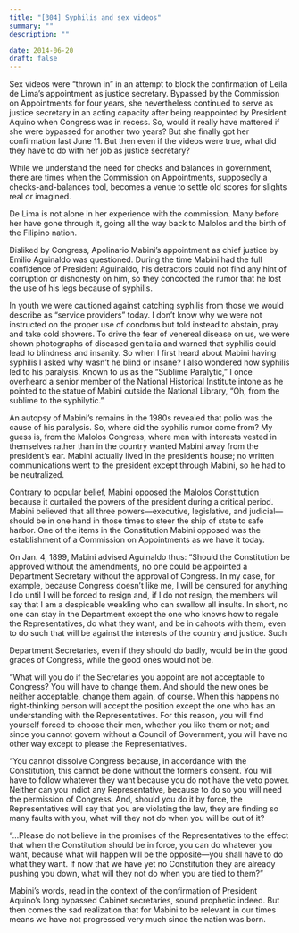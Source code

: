 ```yaml
---
title: "[304] Syphilis and sex videos"
summary: ""
description: ""

date: 2014-06-20
draft: false
---
```


Sex videos were “thrown in” in an attempt to block the confirmation of Leila de Lima’s appointment as justice secretary. Bypassed by the Commission on Appointments for four years, she nevertheless continued to serve as justice secretary in an acting capacity after being reappointed by President Aquino when Congress was in recess. So, would it really have mattered if she were bypassed for another two years? But she finally got her confirmation last June 11. But then even if the videos were true, what did they have to do with her job as justice secretary?

While we understand the need for checks and balances in government, there are times when the Commission on Appointments, supposedly a checks-and-balances tool, becomes a venue to settle old scores for slights real or imagined.

De Lima is not alone in her experience with the commission. Many before her have gone through it, going all the way back to Malolos and the birth of the Filipino nation.

Disliked by Congress, Apolinario Mabini’s appointment as chief justice by Emilio Aguinaldo was questioned. During the time Mabini had the full confidence of President Aguinaldo, his detractors could not find any hint of corruption or dishonesty on him, so they concocted the rumor that he lost the use of his legs because of syphilis.

In youth we were cautioned against catching syphilis from those we would describe as “service providers” today. I don’t know why we were not instructed on the proper use of condoms but told instead to abstain, pray and take cold showers. To drive the fear of venereal disease on us, we were shown photographs of diseased genitalia and warned that syphilis could lead to blindness and insanity. So when I first heard about Mabini having syphilis I asked why wasn’t he blind or insane? I also wondered how syphilis led to his paralysis. Known to us as the “Sublime Paralytic,” I once overheard a senior member of the National Historical Institute intone as he pointed to the statue of Mabini outside the National Library, “Oh, from the sublime to the syphilytic.”

An autopsy of Mabini’s remains in the 1980s revealed that polio was the cause of his paralysis. So, where did the syphilis rumor come from? My guess is, from the Malolos Congress, where men with interests vested in themselves rather than in the country wanted Mabini away from the president’s ear. Mabini actually lived in the president’s house; no written communications went to the president except through Mabini, so he had to be neutralized.

Contrary to popular belief, Mabini opposed the Malolos Constitution because it curtailed the powers of the president during a critical period. Mabini believed that all three powers—executive, legislative, and judicial—should be in one hand in those times to steer the ship of state to safe harbor. One of the items in the Constitution Mabini opposed was the establishment of a Commission on Appointments as we have it today.

On Jan. 4, 1899, Mabini advised Aguinaldo thus: “Should the Constitution be approved without the amendments, no one could be appointed a Department Secretary without the approval of Congress. In my case, for example, because Congress doesn’t like me, I will be censured for anything I do until I will be forced to resign and, if I do not resign, the members will say that I am a despicable weakling who can swallow all insults. In short, no one can stay in the Department except the one who knows how to regale the Representatives, do what they want, and be in cahoots with them, even to do such that will be against the interests of the country and justice. Such

Department Secretaries, even if they should do badly, would be in the good graces of Congress, while the good ones would not be.

“What will you do if the Secretaries you appoint are not acceptable to Congress? You will have to change them. And should the new ones be neither acceptable, change them again, of course. When this happens no right-thinking person will accept the position except the one who has an understanding with the Representatives. For this reason, you will find yourself forced to choose their men, whether you like them or not; and since you cannot govern without a Council of Government, you will have no other way except to please the Representatives.

“You cannot dissolve Congress because, in accordance with the Constitution, this cannot be done without the former’s consent. You will have to follow whatever they want because you do not have the veto power. Neither can you indict any Representative, because to do so you will need the permission of Congress. And, should you do it by force, the Representatives will say that you are violating the law, they are finding so many faults with you, what will they not do when you will be out of it?

“…Please do not believe in the promises of the Representatives to the effect that when the Constitution should be in force, you can do whatever you want, because what will happen will be the opposite—you shall have to do what they want. If now that we have yet no Constitution they are already pushing you down, what will they not do when you are tied to them?”

Mabini’s words, read in the context of the confirmation of President Aquino’s long bypassed Cabinet secretaries, sound prophetic indeed. But then comes the sad realization that for Mabini to be relevant in our times means we have not progressed very much since the nation was born.
